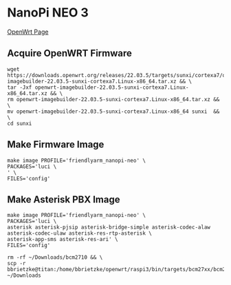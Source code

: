 # NanoPi NEO 3
[OpenWrt Page](https://openwrt.org/toh/hwdata/friendlyarm/friendlyarm_nanopi_neo)

## Acquire OpenWRT Firmware
```
wget https://downloads.openwrt.org/releases/22.03.5/targets/sunxi/cortexa7/openwrt-imagebuilder-22.03.5-sunxi-cortexa7.Linux-x86_64.tar.xz && \
tar -Jxf openwrt-imagebuilder-22.03.5-sunxi-cortexa7.Linux-x86_64.tar.xz && \
rm openwrt-imagebuilder-22.03.5-sunxi-cortexa7.Linux-x86_64.tar.xz && \
mv openwrt-imagebuilder-22.03.5-sunxi-cortexa7.Linux-x86_64 sunxi  && \
cd sunxi
```

## Make Firmware Image
```
make image PROFILE='friendlyarm_nanopi-neo' \
PACKAGES='luci \
' \
FILES='config'
```

## Make Asterisk PBX Image
```
make image PROFILE='friendlyarm_nanopi-neo' \
PACKAGES='luci \
asterisk asterisk-pjsip asterisk-bridge-simple asterisk-codec-alaw asterisk-codec-ulaw asterisk-res-rtp-asterisk \
asterisk-app-sms asterisk-res-ari' \
FILES='config'
```

```
rm -rf ~/Downloads/bcm2710 && \
scp -r bbrietzke@titan:/home/bbrietzke/openwrt/raspi3/bin/targets/bcm27xx/bcm2710 ~/Downloads
```
